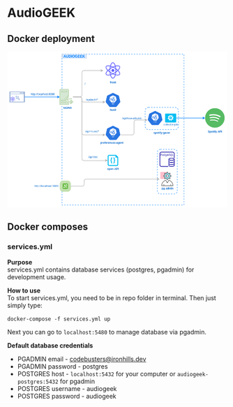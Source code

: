 # AudioGEEK


## Docker deployment
![alt text](audiogeek-deployment.png)


## Docker composes
### services.yml

**Purpose**\
services.yml contains database services (postgres, pgadmin) for development usage.

**How to use**\
To start services.yml, you need to be in repo folder in terminal. Then just simply type:
```
docker-compose -f services.yml up
```
Next you can go to `localhost:5480` to manage database via pgadmin.

**Default database credentials**
* PGADMIN email - codebusters@ironhills.dev
* PGADMIN password - postgres
* POSTGRES host - `localhost:5432` for your computer or `audiogeek-postgres:5432` for pgadmin
* POSTGRES username - audiogeek
* POSTGRES password - audiogeek



